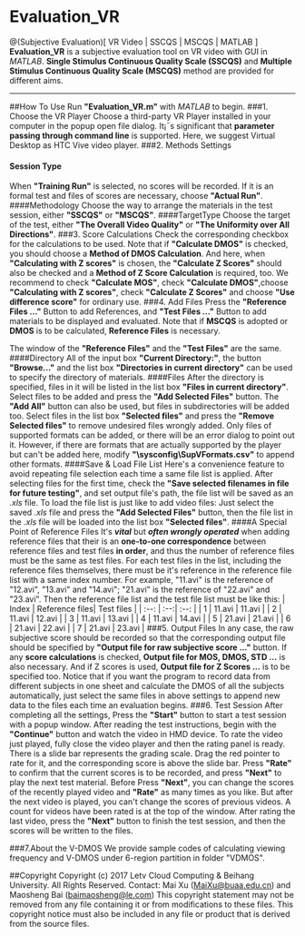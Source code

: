 # Evaluation_VR
@(Subjective Evaluation)[ VR Video | SSCQS | MSCQS | MATLAB ]
**Evaluation_VR** is a subjective evaluation tool on VR video with GUI in *MATLAB*. **Single Stimulus Continuous Quality Scale (SSCQS)** and **Multiple Stimulus Continuous Quality Scale (MSCQS)**  method are provided for different aims. 
***

##How To Use
Run **"Evaluation_VR.m"** with *MATLAB* to begin.
###1. Choose the VR Player
Choose a third-party VR Player installed in your computer in the popup open file dialog.
It¡¯s significant that **parameter passing through command line** is supported. Here, we suggest Virtual Desktop as HTC Vive video player.
###2. Methods Settings
#### Session Type
When **"Training Run"** is selected, no scores will be recorded. If it is an formal test and files of scores are necessary, choose **"Actual Run"**.
####Methodology
Choose the way to arrange the materials in the test session, either **"SSCQS"** or **"MSCQS"**.
####TargetType
Choose the target of the test, either **"The Overall Video Quality"** or **"The Uniformity over All Directions"**.
###3. Score Calculations
Check the corresponding checkbox for the calculations to be used. 
Note that if **"Calculate DMOS"** is checked, you should choose a **Method of DMOS Calculation**. And here, when **"Calculating with Z scores"** is chosen, the **"Calculate Z Scores"** should also be checked and a **Method of Z Score Calculation** is required, too. 
We recommend to check **"Calculate MOS"**, check **"Calculate DMOS"**,choose **"Calculating with Z scores"**, check **"Calculate Z Scores"** and choose **"Use difference score"** for ordinary use.
###4. Add Files
Press the **"Reference Files ..."** Button to add References, and **"Test Files ..."** Button to add materials to be displayed and evaluated. 
Note that if **MSCQS** is adopted or **DMOS** is to be calculated, **Reference Files** is necessary.

The window of the **"Reference Files"** and the **"Test Files"** are the same.
####Directory
All of the input box **"Current Directory:"**, the button **"Browse..."** and the list box **"Directories in current directory"** can be used to specify the directory of materials.
####Files
After the directory is specified, files in it will be listed in the list box **"Files in current directory"**. Select files to be added and press the **"Add Selected Files"** button. The **"Add All"** button can also be used, but files in subdirectories will be added too.
Select files in the list box **"Selected files"** and press the **"Remove Selected files"** to remove undesired files wrongly added.
Only files of supported formats can be added, or there will be an error dialog to point out it. However, if there are formats that are actually supported by the player but can't be added here, modify **"\sysconfig\SupVFormats.csv"** to append other formats.
####Save & Load File List
Here's a convenience feature to avoid repeating file selection each time a same file list is applied. After selecting files for the first time, check the **"Save selected filenames in file for future testing"**, and set output file's path, the file list will be saved as an *.xls* file.
To load the file list is just like to add video files: Just select the saved *.xls* file and  press the **"Add Selected Files"** button, then the file list in the *.xls* file will be loaded into the list box **"Selected files"**.
####A Special Point of Reference Files
It's ***vital*** but ***often wrongly operated*** when adding reference files that their is an **one-to-one correspondence** between reference files and test files **in order**, and thus the number of reference files must be the same as test files. For each test files in the list, including the reference files themselves, there must be it's reference in the reference file list with a same index number.
For example, "11.avi" is the reference of "12.avi", "13.avi" and "14.avi"; "21.avi" is the reference of "22.avi" and "23.avi". Then the reference file list and the test file list must be like this:
| Index | Reference files| Test files |
| :--: 	| :--:| :--: |
| 1 | 11.avi | 11.avi |
| 2 | 11.avi | 12.avi |
| 3 | 11.avi | 13.avi |
| 4 | 11.avi | 14.avi |
| 5 | 21.avi | 21.avi |
| 6 | 21.avi | 22.avi |
| 7 | 21.avi | 23.avi |
###5. Output Files
In any case, the raw subjective score should be recorded so that the corresponding output file should be specified by **"Output file for raw subjective score ..."** button.
If any **score calculations** is checked, **Output file for MOS, DMOS, STD ...** is also necessary. And if Z scores is used, **Output file for Z Scores ...** is to be specified too.
Notice that if you want the program to record data from different subjects in one sheet and calculate the DMOS of all the subjects automatically, just select the same files in above settings to append new data to the files each time an evaluation begins.
###6. Test Session
After completing all the settings, Press the **"Start"** button to start a test session with a popup window.
After reading the test instructions, begin with the **"Continue"** button and watch the video in HMD device. To rate the video just played, fully close the video player and then the rating panel is ready. There is a slide bar represents the grading scale. Drag the red pointer to rate for it, and the corresponding score is above the slide bar. 
Press **"Rate"** to confirm that the current scores is to be recorded, and press **"Next"** to play the next test material. Before Press **"Next"**, you can change the scores of the recently played video  and **"Rate"** as many times as you like. But after the next video is played, you can't change the scores of previous videos.
A count for videos have been rated is at the top of the window. 
After rating the last video, press the **"Next"** button to finish the test session, and then the scores will be written to the files.

###7.About the V-DMOS
We provide sample codes of calculating viewing frequency and V-DMOS under 6-region partition in folder "VDMOS".

##Copyright
Copyright (c) 2017 Letv Cloud Computing & Beihang University. All Rights Reserved. 
Contact: Mai Xu (MaiXu@buaa.edu.cn) and Maosheng Bai (baimaosheng@le.com) 
This copyright statement may not be removed from any file containing it or from modifications to these files. 
This copyright notice must also be included in any file or product that is derived from the source files. 
